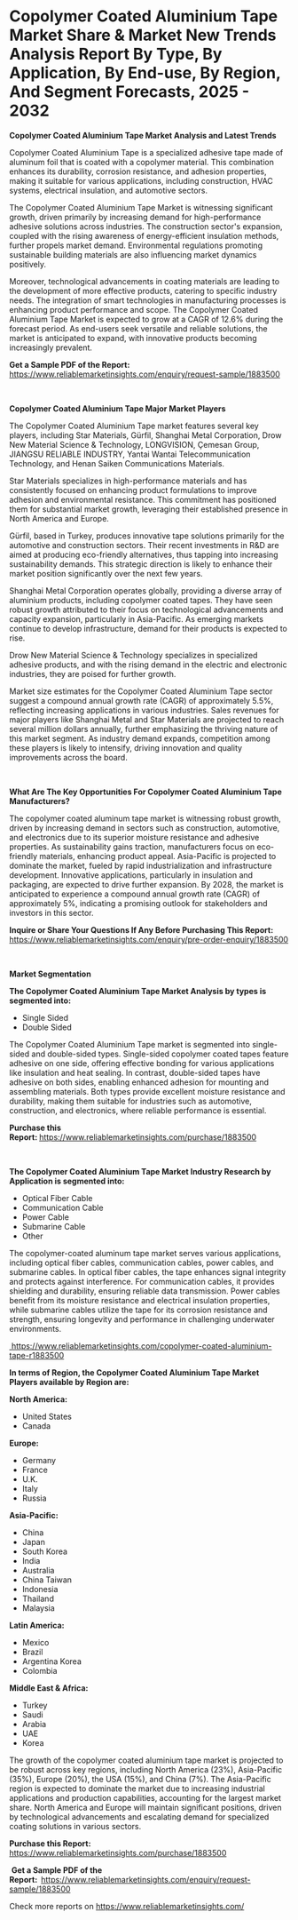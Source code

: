 <p><h1>Copolymer Coated Aluminium Tape Market Share & Market New Trends Analysis Report By Type, By Application, By End-use, By Region, And Segment Forecasts, 2025 - 2032</h1></p><p><strong>Copolymer Coated Aluminium Tape Market Analysis and Latest Trends</strong></p>
<p><p>Copolymer Coated Aluminium Tape is a specialized adhesive tape made of aluminum foil that is coated with a copolymer material. This combination enhances its durability, corrosion resistance, and adhesion properties, making it suitable for various applications, including construction, HVAC systems, electrical insulation, and automotive sectors. </p><p>The Copolymer Coated Aluminium Tape Market is witnessing significant growth, driven primarily by increasing demand for high-performance adhesive solutions across industries. The construction sector's expansion, coupled with the rising awareness of energy-efficient insulation methods, further propels market demand. Environmental regulations promoting sustainable building materials are also influencing market dynamics positively.</p><p>Moreover, technological advancements in coating materials are leading to the development of more effective products, catering to specific industry needs. The integration of smart technologies in manufacturing processes is enhancing product performance and scope. The Copolymer Coated Aluminium Tape Market is expected to grow at a CAGR of 12.6% during the forecast period. As end-users seek versatile and reliable solutions, the market is anticipated to expand, with innovative products becoming increasingly prevalent.</p></p>
<p><strong>Get a Sample PDF of the Report:&nbsp;</strong> <a href="https://www.reliablemarketinsights.com/enquiry/request-sample/1883500?utm_campaign=2885&utm_medium=2&utm_source=Github&utm_content=ia&utm_term=02042025&utm_id=copolymer-coated-aluminium-tape">https://www.reliablemarketinsights.com/enquiry/request-sample/1883500</a></p>
<p>&nbsp;</p>
<p><strong>Copolymer Coated Aluminium Tape Major Market Players</strong></p>
<p><p>The Copolymer Coated Aluminium Tape market features several key players, including Star Materials, Gürfil, Shanghai Metal Corporation, Drow New Material Science & Technology, LONGVISION, Çemesan Group, JIANGSU RELIABLE INDUSTRY, Yantai Wantai Telecommunication Technology, and Henan Saiken Communications Materials. </p><p>Star Materials specializes in high-performance materials and has consistently focused on enhancing product formulations to improve adhesion and environmental resistance. This commitment has positioned them for substantial market growth, leveraging their established presence in North America and Europe.</p><p>Gürfil, based in Turkey, produces innovative tape solutions primarily for the automotive and construction sectors. Their recent investments in R&D are aimed at producing eco-friendly alternatives, thus tapping into increasing sustainability demands. This strategic direction is likely to enhance their market position significantly over the next few years.</p><p>Shanghai Metal Corporation operates globally, providing a diverse array of aluminium products, including copolymer coated tapes. They have seen robust growth attributed to their focus on technological advancements and capacity expansion, particularly in Asia-Pacific. As emerging markets continue to develop infrastructure, demand for their products is expected to rise.</p><p>Drow New Material Science & Technology specializes in specialized adhesive products, and with the rising demand in the electric and electronic industries, they are poised for further growth. </p><p>Market size estimates for the Copolymer Coated Aluminium Tape sector suggest a compound annual growth rate (CAGR) of approximately 5.5%, reflecting increasing applications in various industries. Sales revenues for major players like Shanghai Metal and Star Materials are projected to reach several million dollars annually, further emphasizing the thriving nature of this market segment. As industry demand expands, competition among these players is likely to intensify, driving innovation and quality improvements across the board.</p></p>
<p>&nbsp;</p>
<p><strong>What Are The Key Opportunities For Copolymer Coated Aluminium Tape Manufacturers?</strong></p>
<p><p>The copolymer coated aluminum tape market is witnessing robust growth, driven by increasing demand in sectors such as construction, automotive, and electronics due to its superior moisture resistance and adhesive properties. As sustainability gains traction, manufacturers focus on eco-friendly materials, enhancing product appeal. Asia-Pacific is projected to dominate the market, fueled by rapid industrialization and infrastructure development. Innovative applications, particularly in insulation and packaging, are expected to drive further expansion. By 2028, the market is anticipated to experience a compound annual growth rate (CAGR) of approximately 5%, indicating a promising outlook for stakeholders and investors in this sector.</p></p>
<p><strong>Inquire or Share Your Questions If Any Before Purchasing This Report:</strong> <a href="https://www.reliablemarketinsights.com/enquiry/pre-order-enquiry/1883500?utm_campaign=2885&utm_medium=2&utm_source=Github&utm_content=ia&utm_term=02042025&utm_id=copolymer-coated-aluminium-tape">https://www.reliablemarketinsights.com/enquiry/pre-order-enquiry/1883500</a></p>
<p>&nbsp;</p>
<p><strong>Market Segmentation</strong></p>
<p><strong>The Copolymer Coated Aluminium Tape Market Analysis by types is segmented into:</strong></p>
<p><ul><li>Single Sided</li><li>Double Sided</li></ul></p>
<p><p>The Copolymer Coated Aluminium Tape market is segmented into single-sided and double-sided types. Single-sided copolymer coated tapes feature adhesive on one side, offering effective bonding for various applications like insulation and heat sealing. In contrast, double-sided tapes have adhesive on both sides, enabling enhanced adhesion for mounting and assembling materials. Both types provide excellent moisture resistance and durability, making them suitable for industries such as automotive, construction, and electronics, where reliable performance is essential.</p></p>
<p><strong>Purchase this Report:&nbsp;</strong><a href="https://www.reliablemarketinsights.com/purchase/1883500?utm_campaign=2885&utm_medium=2&utm_source=Github&utm_content=ia&utm_term=02042025&utm_id=copolymer-coated-aluminium-tape">https://www.reliablemarketinsights.com/purchase/1883500</a></p>
<p>&nbsp;</p>
<p><strong>The Copolymer Coated Aluminium Tape Market Industry Research by Application is segmented into:</strong></p>
<p><ul><li>Optical Fiber Cable</li><li>Communication Cable</li><li>Power Cable</li><li>Submarine Cable</li><li>Other</li></ul></p>
<p><p>The copolymer-coated aluminum tape market serves various applications, including optical fiber cables, communication cables, power cables, and submarine cables. In optical fiber cables, the tape enhances signal integrity and protects against interference. For communication cables, it provides shielding and durability, ensuring reliable data transmission. Power cables benefit from its moisture resistance and electrical insulation properties, while submarine cables utilize the tape for its corrosion resistance and strength, ensuring longevity and performance in challenging underwater environments.</p></p>
<p><a href="https://www.reliablemarketinsights.com/copolymer-coated-aluminium-tape-r1883500?utm_campaign=2885&utm_medium=2&utm_source=Github&utm_content=ia&utm_term=02042025&utm_id=copolymer-coated-aluminium-tape">&nbsp;https://www.reliablemarketinsights.com/copolymer-coated-aluminium-tape-r1883500</a></p>
<p><strong>In terms of Region, the Copolymer Coated Aluminium Tape Market Players available by Region are:</strong></p>
<p>
    <p> <strong> North America: </strong>
        <ul>
            <li>United States</li>
            <li>Canada</li>
        </ul>
        </p> 
    <p> <strong> Europe: </strong>
        <ul>
            <li>Germany</li>
            <li>France</li>
            <li>U.K.</li>
            <li>Italy</li>
            <li>Russia</li>
        </ul>
        </p> 
    <p> <strong> Asia-Pacific: </strong>
        <ul>
            <li>China</li>
            <li>Japan</li>
            <li>South Korea</li>
            <li>India</li>
            <li>Australia</li>
            <li>China Taiwan</li>
            <li>Indonesia</li>
            <li>Thailand</li>
            <li>Malaysia</li>
        </ul>
        </p> 
    <p> <strong> Latin America: </strong>
        <ul>
            <li>Mexico</li>
            <li>Brazil</li>
            <li>Argentina Korea</li>
            <li>Colombia</li>
        </ul>
        </p> 
    <p> <strong> Middle East & Africa: </strong>
        <ul>
            <li>Turkey</li>
            <li>Saudi</li>
            <li>Arabia</li>
            <li>UAE</li>
            <li>Korea</li>
        </ul>
    </p>
    </p>
<p><p>The growth of the copolymer coated aluminium tape market is projected to be robust across key regions, including North America (23%), Asia-Pacific (35%), Europe (20%), the USA (15%), and China (7%). The Asia-Pacific region is expected to dominate the market due to increasing industrial applications and production capabilities, accounting for the largest market share. North America and Europe will maintain significant positions, driven by technological advancements and escalating demand for specialized coating solutions in various sectors.</p></p>
<p><strong>Purchase this Report: </strong><a href="https://www.reliablemarketinsights.com/purchase/1883500?utm_campaign=2885&utm_medium=2&utm_source=Github&utm_content=ia&utm_term=02042025&utm_id=copolymer-coated-aluminium-tape">https://www.reliablemarketinsights.com/purchase/1883500</a></p>
<p>&nbsp;<strong>Get a Sample PDF of the Report:&nbsp;&nbsp;</strong><a href="https://www.reliablemarketinsights.com/enquiry/request-sample/1883500?utm_campaign=2885&utm_medium=2&utm_source=Github&utm_content=ia&utm_term=02042025&utm_id=copolymer-coated-aluminium-tape">https://www.reliablemarketinsights.com/enquiry/request-sample/1883500</a></p>
<p><strong></strong></p>
<p>Check more reports on <a href="https://www.reliablemarketinsights.com/?utm_campaign=2885&utm_medium=2&utm_source=Github&utm_content=ia&utm_term=02042025&utm_id=copolymer-coated-aluminium-tape">https://www.reliablemarketinsights.com/</a></p>